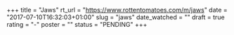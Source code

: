 +++
title = "Jaws"
rt_url = "https://www.rottentomatoes.com/m/jaws"
date = "2017-07-10T16:32:03+01:00"
slug = "jaws"
date_watched = ""
draft = true
rating = "-"
poster = ""
status = "PENDING"
+++